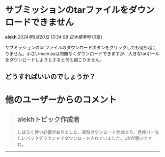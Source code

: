 # サブミッションのtarファイルをダウンロードできません

**alekh** *2024年5月20日 13:34:08 日本標準時* (0票)

サブミッションのtarファイルのダウンロードボタンをクリックしても何も起こりません。小さいmain.pyは問題なくダウンロードできますが、大きなtarボールをダウンロードしようとすると何も起こりません。

どうすればいいのでしょうか？
---
# 他のユーザーからのコメント
> ## alekhトピック作成者
> 
> しばらく待つ必要がありました。突然ダウンロードが始まり、進捗バーなしにバックグラウンドでダウンロードされていました。UXが悪いですね。
> 
> 
> 
--- 

